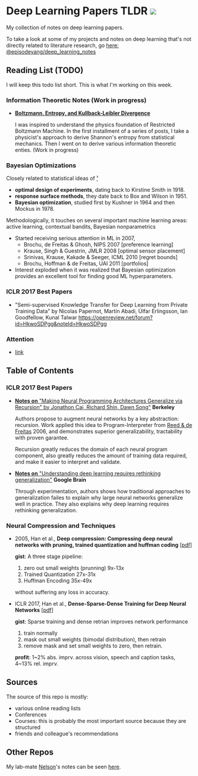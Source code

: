 # Deep Learning Papers TLDR [![](https://img.shields.io/badge/link_on-GitHub-brightgreen.svg?style=flat-square)](https://github.com/episodeyang/deep_learning_papers_TLDR)

My collection of notes on deep learning papers.

To take a look at some of my projects and notes on deep learning that's not directly related to literature research, go [here: @episodeyang/deep_learning_notes](https://github.com/episodeyang/deep_learning_notes#notes-on-deep-learning)

## Reading List (TODO)

I will keep this todo list short. This is what I'm working on this week.

### Information Theoretic Notes (Work in progress)

- [**Boltzmann, Entropy, and Kullback-Leibler Divergence**](http://www.episodeyang.com/posts/2017-02-27-boltzmann-entropy-kl-divergence)
    
    I was inspired to understand the physics foundation of Restricted Boltzmann 
    Machine. In the first installment of a series of posts, I take a physicist's
    approach to derive Shannon's entropy from statistical mechanics. Then I went
    on to derive various information theoretic enties. (Work in progress)

### Bayesian Optimizations

Closely related to statistical ideas of [¹]
- **optimal design of experiments**, dating 
back to Kirstine Smith in 1918. 
- **response surface methods**, they date back to Box and Wilson in 1951. 
- **Bayesian optimization**, studied first by Kushner in 1964 and then
Mockus in 1978. 

Methodologically, it touches on several important machine learning areas: 
active learning, contextual bandits, Bayesian nonparametrics 
- Started receiving serious attention in ML in 2007, 
    - Brochu, de Freitas & Ghosh, NIPS 2007 [preference learning]  
    - Krause, Singh & Guestrin, JMLR 2008 [optimal sensor placement]  
    - Srinivas, Krause, Kakade & Seeger, ICML 2010 [regret bounds]  
    - Brochu, Hoffman & de Freitas, UAI 2011 [portfolios] 
- Interest exploded when it was realized that Bayesian optimization provides an
excellent tool for finding good ML hyperparameters.

[¹]: https://www.iro.umontreal.ca/~bengioy/cifar/NCAP2014-summerschool/slides/Ryan_adams_140814_bayesopt_ncap.pdf

### ICLR 2017 Best Papers

- "Semi-supervised Knowledge Transfer for Deep Learning from Private Training Data" 
by Nicolas Papernot, Martín Abadi, Úlfar Erlingsson, Ian Goodfellow, Kunal Talwar
https://openreview.net/forum?id=HkwoSDPgg&noteId=HkwoSDPgg

### Attention

- [link](https://www.dropbox.com/s/h6qmhhq3kpfhbzd/L10%20attention.pdf?dl=0)


## Table of Contents 

### ICLR 2017 Best Papers

- [**Notes on** "Making Neural Programming Architectures Generalize via Recursion"
by Jonathon Cai, Richard Shin, Dawn Song"](ICLR%202017/Making%20Neural%20Programming%20Architectures%20Generalize%20Via%20Recursion.md) **Berkeley**
    
    Authors propose to augment neural networks by a key abstraction: recursion. 
    Work applied this idea to Program-Interpreter from [Reed & de Freitas] 2006, 
    and demonstrates superior generalizability, tractability with proven 
    garantee.
    
    Recursion greatly reduces the domain of each neural program component, also
    greatly reduces the amount of training data required, and make it easier to
    interpret and validate.

    [Reed & de Freitas]: https://arxiv.org/abs/1511.06279

- [**Notes on** "Understanding deep learning requires rethinking generalization"](ICLR%202017/Understanding%20deep%20learning%20requires%20rethinking%20generalization.md) **Google Brain**
    
    Through experimentation, authors shows how traditional 
    approaches to generalization failes to explain why large neural networks 
    generalize well in practice. They also explains why deep learning requires
    rethinking generalization. 

### Neural Compression and Techniques

- 2005, Han et al., **Deep compression: Compressing deep neural networks with pruning, trained quantization and huffman coding** [[pdf]](https://arxiv.org/pdf/1510.00149.pdf)
    
    **gist**: A three stage pipeline:
    1. zero out small weights (prunning) 9x-13x
    2. Trained Quantization 27x-31x
    3. Huffman Encoding 35x-49x
    
    without suffering any loss in accuracy.

- ICLR 2017, Han et al., **Dense-Sparse-Dense Training for Deep Neural Networks** [[pdf]](https://arxiv.org/pdf/1607.04381.pdf)
    
    **gist**: Sparse training and dense retrian improves network performance
    1. train normally 
    2. mask out small weights (bimodal distribution), then retrain
    3. remove mask and set small weights to zero, then retrain.
    
    **profit**: 1~2% abs. imprv. across vision, speech and caption tasks, 4~13% rel. imprv.
## Sources

The source of this repo is mostly:
- various online reading lists
- Conferences
- Courses: this is probably the most important source because they are structured
- friends and colleague's recommendations

## Other Repos

My lab-mate [Nelson](https://github.com/nelsonleung)'s notes can be seen [here](https://github.com/nelsonleung/deep-learning-papers-reading-notes).

